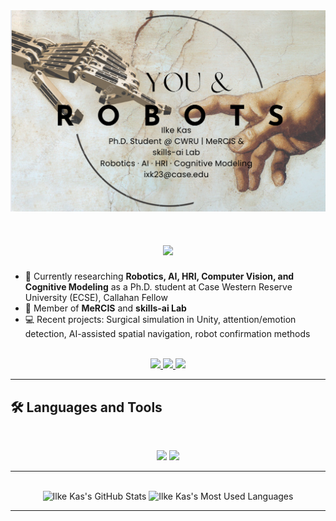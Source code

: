 <img src="https://github.com/ilke-kas/ilke-kas/blob/main/You&Robots.png" alt="You & Robots">

<h1 align="center">
  <img src="https://readme-typing-svg.herokuapp.com/?font=Inter&size=40&center=true&vCenter=true&width=650&height=70&color=4493F8&duration=4000&lines=Hi+there!+👋;+I'm+Ilke+Kas!;+PhD+Student+in+Robotics+and+AI" />
</h1>

- 🔬 Currently researching **Robotics, AI, HRI, Computer Vision, and Cognitive Modeling** as a Ph.D. student at Case Western Reserve University (ECSE), Callahan Fellow  
- 🧠 Member of **MeRCIS** and **skills-ai Lab**
- 💻 Recent projects: Surgical simulation in Unity, attention/emotion detection, AI-assisted spatial navigation, robot confirmation methods

<br>

<div align="center">
  <a href="mailto:ilkeekas@gmail.com">
    <img src="https://img.shields.io/badge/Gmail-333333?style=for-the-badge&logo=gmail&logoColor=red" />
  </a>
  <a href="https://www.linkedin.com/in/ilkekas/" target="_blank">
    <img src="https://img.shields.io/badge/LinkedIn-0077B5?style=for-the-badge&logo=linkedin&logoColor=white" />
  </a>
  <a href="https://github.com/ilke-kas" target="_blank">
    <img src="https://img.shields.io/badge/GitHub-181717?style=for-the-badge&logo=github&logoColor=white" />
  </a>
</div>

<hr>

## 🛠️ Languages and Tools

<br>

<p align="center">
  <img src="https://skillicons.dev/icons?i=python,cpp,java,js,html,css,matlab,csharp" />
  <img src="https://skillicons.dev/icons?i=ros,unity,react,nodejs,django,git,azure,opencv" />
</p>

<hr>

<br>

<div align=center>
  <img width=390 src="https://github-readme-stats.vercel.app/api?username=ilke-kas&theme=transparent&count_private=true&show_icons=true&rank_icon=github&locale=en" alt="Ilke Kas's GitHub Stats" />
  <img width=325 src="https://github-readme-stats.vercel.app/api/top-langs?username=ilke-kas&theme=transparent&layout=donut&hide=css&langs_count=8&border_radius=10&show_icons=true&locale=en" alt="Ilke Kas's Most Used Languages" />
</div>

<hr>



